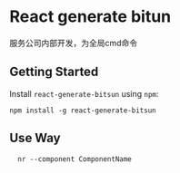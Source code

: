 # React generate bitun
服务公司内部开发，为全局cmd命令

## Getting Started

Install `react-generate-bitsun` using `npm`:

```
npm install -g react-generate-bitsun
```

## Use Way

```
  nr --component ComponentName
```

